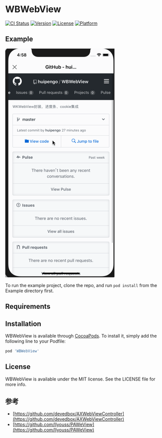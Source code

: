 # WBWebView

[![CI Status](https://img.shields.io/travis/彭辉/WBWebView.svg?style=flat)](https://travis-ci.org/彭辉/WBWebView)
[![Version](https://img.shields.io/cocoapods/v/WBWebView.svg?style=flat)](https://cocoapods.org/pods/WBWebView)
[![License](https://img.shields.io/cocoapods/l/WBWebView.svg?style=flat)](https://cocoapods.org/pods/WBWebView)
[![Platform](https://img.shields.io/cocoapods/p/WBWebView.svg?style=flat)](https://cocoapods.org/pods/WBWebView)

## Example
![效果显示](https://github.com/huipengo/WBWebView/blob/master/webview.gif)

To run the example project, clone the repo, and run `pod install` from the Example directory first.

## Requirements

## Installation

WBWebView is available through [CocoaPods](https://cocoapods.org). To install
it, simply add the following line to your Podfile:

```ruby
pod 'WBWebView'
```

## License

WBWebView is available under the MIT license. See the LICENSE file for more info.

## 参考
* [https://github.com/devedbox/AXWebViewController](https://github.com/devedbox/AXWebViewController) </br>
* [https://github.com/llyouss/PAWeView](https://github.com/llyouss/PAWeView)
